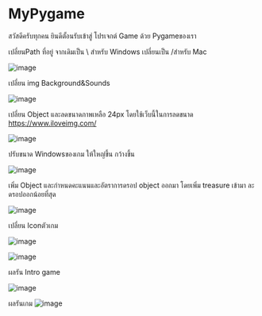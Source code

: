 # MyPygame
สวัสดีครับทุกคน ยินดีตั้อนรับเข้าสู่ โปรเจกต์ Game ด้วย Pygameของเรา

เปลี่ยนPath ที่อยู่ จากเดิมเป็น \ สำหรับ Windows 	เปลี่ยนเป็น /สำหรับ Mac

![image](https://github.com/Naruepanat168/MyPygame/assets/104188069/0fabf1e3-b1b5-4c8d-9248-756cd7d6b2f9)


เปลี่ยน img Background&Sounds

![image](https://github.com/Naruepanat168/MyPygame/assets/104188069/1fde811b-9dca-4982-88c8-97afad51e6ef)

เปลี่ยน Object และลดขนาดภาพเหลือ 24px โดยใช้เว็บนี้ในการลดขนาด https://www.iloveimg.com/

![image](https://github.com/Naruepanat168/MyPygame/assets/104188069/0a9a2db6-5718-4c3d-8353-1e3e7648e1f4)


ปรับขนาด Windowsของเกม ให้ใหญ่ขึ้น กว้างขึ้น

![image](https://github.com/Naruepanat168/MyPygame/assets/104188069/e3cc905f-5f71-4e74-b348-8012f6fe5805)


เพิ่ม Object และกำหนดคะแนนและอัตราการดรอป object ออกมา โดยเพิ่ม treasure เข้ามา ละดรอปออกน้อยที่สุด

![image](https://github.com/Naruepanat168/MyPygame/assets/104188069/7edbd648-2c1c-458c-8bd7-f4b6389b81bf)


เปลี่ยน Iconตัวเกม

![image](https://github.com/Naruepanat168/MyPygame/assets/104188069/1ff3b936-340c-4627-89ca-d2be8700cc87)

![image](https://github.com/Naruepanat168/MyPygame/assets/104188069/63f8d660-998e-4324-9bb3-3f515f05e0a1)


ผลรัน Intro game


![image](https://github.com/Naruepanat168/MyPygame/assets/104188069/d9e2842d-1bda-42b5-a052-4da687caeecb)

ผลรันเกม
![image](https://github.com/Naruepanat168/MyPygame/assets/104188069/b63f07a0-22fb-4dac-9b67-833df7b9b9ff)


































